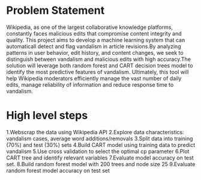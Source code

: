 # Problem Statement
Wikipedia, as one of the largest collaborative knowledge platforms, constantly faces malicious edits that compromise content integrity and quality. This project aims to develop a machine learning system that can automaticall detect and flag vandalism in article revisions.By analyzing patterns in user behavior, edit history, and content changes, we seek to distinguish between vandalism and malicious edits with high accuracy.The solution will leverage both random forest and CART decision trees model to identify the most predictive features of vandalism. Ultimately, this tool will help Wikipedia moderators efficiently manage the vast number of daily edits, manage reliability of information and reduce response time to vandalism.
# High level steps 
1.Webscrap the data using Wikipedia API
2.Explore data characteristics: vandalism cases, average word additions/removals
3.Split data into training (70%) and test (30%) sets
4.Build CART model using training data to predict vandalism
5.Use cross validation to select the optimal cp parameter
6.Plot CART tree and identify relevant variables
7.Evaluate model accuracy on test set.
8.Build random forest model with 200 trees and node size 25 
9.Evaluate random forest model accuracy on test set
